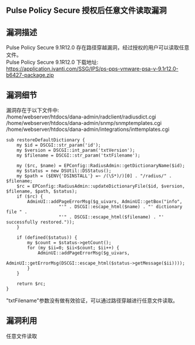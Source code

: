 ## Pulse Policy Secure 授权后任意文件读取漏洞

## 漏洞描述

Pulse Policy Secure 9.1R12.0 存在路径穿越漏洞，经过授权的用户可以读取任意文件。<br>
Pulse Policy Secure 9.1R12.0 下载地址:<br>
https://application.ivanti.com/SSG/IPS/ps-pps-vmware-psa-v-9.1r12.0-b6427-package.zip<br>

## 漏洞细节

漏洞存在于以下文件中:<br>
/home/webserver/htdocs/dana-admin/radclient/radiusdict.cgi <br>
/home/webserver/htdocs/dana-admin/snmp/snmptemplates.cgi <br>
/home/webserver/htdocs/dana-admin/integrations/inttemplates.cgi<br>

```
sub restoreDefaultDictionary {
    my $id = DSCGI::str_param('id');
    my $version = DSCGI::int_param('txtVersion');
    my $filename = DSCGI::str_param('txtFilename');

    my ($rc, $name) = EPConfig::RadiusAdmin::getDictionaryName($id);
    my $status = new DSUtil::DSStatus();
    my $path = ($ENV{'DSINSTALL'} =~ /(\S*)/)[0] . "/radius/" . $filename;
    $rc = EPConfig::RadiusAdmin::updateDictionaryFile($id, $version, $filename, $path, $status);
    if ($rc) {
        AdminUI::addPageErrorMsg($g_uivars, AdminUI::getBox("info",
                    "'" . DSCGI::escape_html($name) . "' dictionary file " .
                    "'" . DSCGI::escape_html($filename) . "' successfully restored."));
    }

    if (defined($status)) {
        my $count = $status->getCount();
        for (my $ii=0; $ii<$count; $ii++) {
            AdminUI::addPageErrorMsg($g_uivars,
                                     AdminUI::getErrorMsg(DSCGI::escape_html($status->getMessage($ii))));
        }
    }

    return $rc;
}
```

"txtFilename"参数没有做有效验证，可以通过路径穿越进行任意文件读取。

## 漏洞利用

任意文件读取